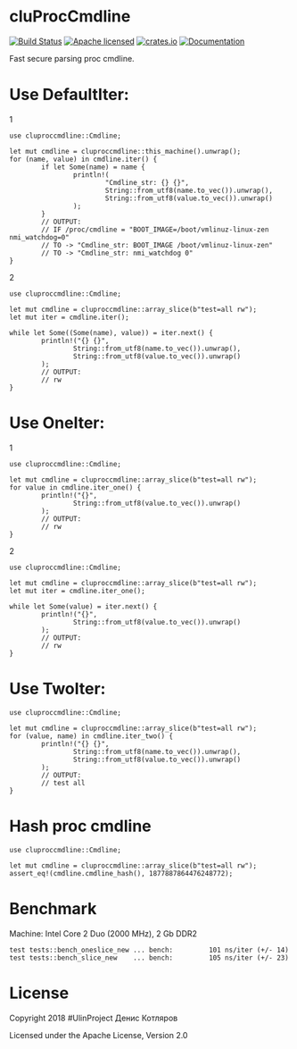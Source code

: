 # cluProcCmdline

[![Build Status](https://travis-ci.org/clucompany/cluProcCmdline.svg?branch=master)](https://travis-ci.org/clucompany/cluProcCmdline)
[![Apache licensed](https://img.shields.io/badge/license-Apache%202.0-blue.svg)](./LICENSE)
[![crates.io](http://meritbadge.herokuapp.com/cluproccmdline)](https://crates.io/crates/cluproccmdline)
[![Documentation](https://docs.rs/cluuname/badge.svg)](https://docs.rs/cluproccmdline)

Fast secure parsing proc cmdline.


# Use DefaultIter:

1

	use cluproccmdline::Cmdline;

	let mut cmdline = cluproccmdline::this_machine().unwrap();
	for (name, value) in cmdline.iter() {
			if let Some(name) = name {
					println!(
							"Cmdline_str: {} {}", 
							String::from_utf8(name.to_vec()).unwrap(), 
							String::from_utf8(value.to_vec()).unwrap()
					);
			}
			// OUTPUT: 
			// IF /proc/cmdline = "BOOT_IMAGE=/boot/vmlinuz-linux-zen nmi_watchdog=0"
			// TO -> "Cmdline_str: BOOT_IMAGE /boot/vmlinuz-linux-zen"
			// TO -> "Cmdline_str: nmi_watchdog 0"
	}	

2

	use cluproccmdline::Cmdline;

	let mut cmdline = cluproccmdline::array_slice(b"test=all rw");
	let mut iter = cmdline.iter();

	while let Some((Some(name), value)) = iter.next() {
			println!("{} {}", 
					String::from_utf8(name.to_vec()).unwrap(), 
					String::from_utf8(value.to_vec()).unwrap()
			);
			// OUTPUT:
			// rw
	}

# Use OneIter:

1

	use cluproccmdline::Cmdline;

	let mut cmdline = cluproccmdline::array_slice(b"test=all rw");
	for value in cmdline.iter_one() {
			println!("{}", 
					String::from_utf8(value.to_vec()).unwrap()
			);
			// OUTPUT: 
			// rw
	}

2

	use cluproccmdline::Cmdline;

	let mut cmdline = cluproccmdline::array_slice(b"test=all rw");
	let mut iter = cmdline.iter_one();

	while let Some(value) = iter.next() {
			println!("{}", 
					String::from_utf8(value.to_vec()).unwrap()
			);
			// OUTPUT:
			// rw
	}

# Use TwoIter:

	use cluproccmdline::Cmdline;

	let mut cmdline = cluproccmdline::array_slice(b"test=all rw");
	for (value, name) in cmdline.iter_two() {
			println!("{} {}", 
					String::from_utf8(name.to_vec()).unwrap(),
					String::from_utf8(value.to_vec()).unwrap()
			);
			// OUTPUT: 
			// test all
	}

# Hash proc cmdline

	use cluproccmdline::Cmdline;

	let mut cmdline = cluproccmdline::array_slice(b"test=all rw");
	assert_eq!(cmdline.cmdline_hash(), 1877887864476248772);


# Benchmark

Machine: Intel Core 2 Duo (2000 MHz), 2 Gb DDR2

	test tests::bench_oneslice_new ... bench:         101 ns/iter (+/- 14)
	test tests::bench_slice_new    ... bench:         105 ns/iter (+/- 23)

# License

Copyright 2018 #UlinProject Денис Котляров

Licensed under the Apache License, Version 2.0
